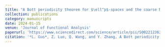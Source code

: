 ```yaml
---
title: "A Bott periodicity theorem for $\ell^p$-spaces and the coarse Novikov conjecture at infinity."
collection: publications
category: manuscripts
date: 2024-01-15
venue: 'Journal of Functional Analysis'
paperurl: 'https://www.sciencedirect.com/science/article/pii/S0022123623003725'
citation: '*L. Guo*, Z. Luo, Q. Wang, and Y. Zhang, A Bott periodicity theorem for $\ell^p$-spaces and the coarse Novikov conjecture at infinity. J. Funct. Anal., 286(2):Paper No. 110215, 2024.'
---
```



